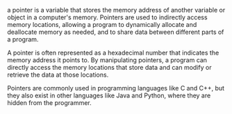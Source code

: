 a pointer is a variable that stores the memory address of another variable or object in a computer's memory. Pointers are used to indirectly access memory locations, allowing a program to dynamically allocate and deallocate memory as needed, and to share data between different parts of a program.

A pointer is often represented as a hexadecimal number that indicates the memory address it points to. By manipulating pointers, a program can directly access the memory locations that store data and can modify or retrieve the data at those locations.

Pointers are commonly used in programming languages like C and C++, but they also exist in other languages like Java and Python, where they are hidden from the programmer.